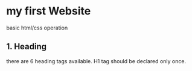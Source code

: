 # my first Website

basic html/css operation

## 1. Heading

there are 6 heading tags available. H1 tag should be declared only once.
